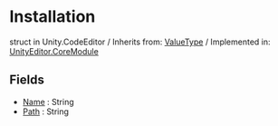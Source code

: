 # Installation
struct in Unity.CodeEditor
 / Inherits from: <a href="https://docs.unity3d.com/6000.1/Documentation/ScriptReference/ValueType.html">ValueType</a> / Implemented in: <a href="https://docs.unity3d.com/6000.1/Documentation/ScriptReference/UnityEditor.CoreModule.html">UnityEditor.CoreModule</a>

## Fields
- <a href="https://docs.unity3d.com/6000.1/Documentation/ScriptReference/Installation-Name.html">Name</a> : String
- <a href="https://docs.unity3d.com/6000.1/Documentation/ScriptReference/Installation-Path.html">Path</a> : String
